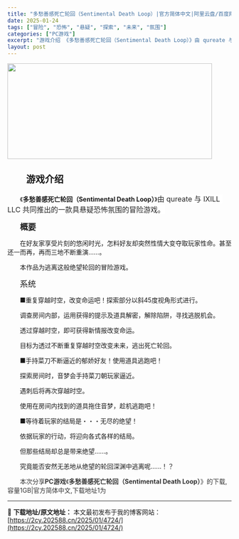 ```yaml
---
title: "多愁善感死亡轮回（Sentimental Death Loop）|官方简体中文|阿里云盘/百度网盘/天翼云"
date: 2025-01-24
tags: ["冒险", "恐怖", "悬疑", "探索", "未来", "氛围"]
categories: ["PC游戏"]
excerpt: "游戏介绍 《多愁善感死亡轮回（Sentimental Death Loop）》由 qureate 与 IXILL LLC 共同推出的一款具悬疑恐怖氛围的冒险游戏。 概要 在好友家享受片刻的悠闲时光，怎料好友却突然性情大变夺取玩家性命。甚至还一而再，再而三地不断重演……。 本作品为逃离这般绝望轮回的冒&hellip;"
layout: post
---
```


<img class="aligncenter size-full wp-image-5079" src="https://2cy.202588.cn/wp-content/uploads/2025/01/2025012601500329.webp" alt="" width="460" height="215" />
<h2 style="white-space: normal; text-indent: 2em;">游戏介绍</h2>
<p style="white-space: normal; text-indent: 2em;"><span style="background-color: #ffffff;">《<strong>多愁善感死亡轮回（Sentimental Death Loop）</strong>》<span style="color: #262626; font-family: -apple-system, BlinkMacSystemFont, 'Segoe UI', Roboto, Ubuntu, 'Helvetica Neue', Helvetica, Arial, 'PingFang SC', 'Hiragino Sans GB', 'Microsoft YaHei UI', 'Microsoft YaHei', 'Source Han Sans CN', sans-serif; font-size: 16px; white-space: pre-wrap; background-color: #ffffff;">由 qureate 与 IXILL LLC 共同推出的</span><span style="color: #262626; font-family: -apple-system, BlinkMacSystemFont, 'Segoe UI', Roboto, Ubuntu, 'Helvetica Neue', Helvetica, Arial, 'PingFang SC', 'Hiragino Sans GB', 'Microsoft YaHei UI', 'Microsoft YaHei', 'Source Han Sans CN', sans-serif; font-size: 16px; white-space: pre-wrap; background-color: #ffffff;">一款具悬疑恐怖氛围的冒险游戏。</span></span></p>
<p style="white-space: normal; text-indent: 2em;"><strong style="font-size: 18px;">概要</strong></p>
<p style="white-space: normal; text-indent: 2em;">在好友家享受片刻的悠闲时光，怎料好友却突然性情大变夺取玩家性命。甚至还一而再，再而三地不断重演……。</p>
<p style="white-space: normal; text-indent: 2em;">本作品为逃离这般绝望轮回的冒险游戏。</p>
<p style="white-space: normal; text-indent: 2em;"><span style="font-size: 18px;">系统</span></p>
<p style="white-space: normal; text-indent: 2em;">■重复穿越时空，改变命运吧！探索部分以斜45度视角形式进行。</p>
<p style="white-space: normal; text-indent: 2em;">调查房间内部，运用获得的提示及道具解密，解除陷阱，寻找逃脱机会。</p>
<p style="white-space: normal; text-indent: 2em;">透过穿越时空，即可获得新情报改变命运。</p>
<p style="white-space: normal; text-indent: 2em;">目标为透过不断重复穿越时空改变未来，逃出死亡轮回。</p>
<p style="white-space: normal; text-indent: 2em;">■手持菜刀不断逼近的郁娇好友！使用道具逃跑吧！</p>
<p style="white-space: normal; text-indent: 2em;">探索房间时，音梦会手持菜刀朝玩家逼近。</p>
<p style="white-space: normal; text-indent: 2em;">遇刺后将再次穿越时空。</p>
<p style="white-space: normal; text-indent: 2em;">使用在房间内找到的道具拖住音梦，趁机逃跑吧！</p>
<p style="white-space: normal; text-indent: 2em;">■等待着玩家的结局是・・・无尽的绝望！</p>
<p style="white-space: normal; text-indent: 2em;">依据玩家的行动，将迎向各式各样的结局。</p>
<p style="white-space: normal; text-indent: 2em;">但那些结局却总是带来绝望......。</p>
<p style="white-space: normal; text-indent: 2em;">究竟能否安然无恙地从绝望的轮回深渊中逃离呢......！？</p>
<p style="white-space: normal; text-indent: 2em;"><span style="color: #333333; text-indent: 2em; background-color: #ffffff;">本次分享<strong>PC游戏</strong>《</span><strong style="color: #333333; text-indent: 2em; background-color: #ffffff;">多愁善感死亡轮回（Sentimental Death Loop）</strong><span style="color: #333333; text-indent: 2em; background-color: #ffffff;">》的</span><span style="color: #333333; text-indent: 2em; background-color: #ffffff;">下载,容量1GB|官方简体中文,下载地址1为</span></p>

---
📖 **下载地址/原文地址：** 本文最初发布于我的博客网站：[https://2cy.202588.cn/2025/01/4724/](https://2cy.202588.cn/2025/01/4724/)
